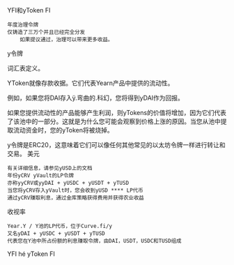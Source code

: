 YFI和yToken
FI

    年度治理令牌
    仅铸造了三万个并且已经完全分发
        如果提议通过，治理可以带来更多收益。

y令牌

词汇表定义。

YToken就像存款收据。它们代表Yearn产品中提供的流动性。

例如，如果您将DAI存入ÿ.弯曲的.科幻，您将得到yDAI作为回报。

如果您提供流动性的产品能够产生利润，则yTokens的价值将增加，因为它们代表了该池中的一部分。这就是为什么您可能会观察到价格上涨的原因。当您从池中提取流动资金时，您的yToken将被烧掉。

y令牌是ERC20，这意味着它们可以像任何其他常见的以太坊令牌一样进行转让和交易。
美元

    有关详细信息，请参见yUSD上的文档
    年份yCRV yVault的LP令牌
    亦称yyCRV或yyDAI + yUSDC + yUSDT + yTUSD
    当您将yCRV存入yVault时，您会收到yUSD **** LP代币
    通过yCRV赚取利息，通过金库策略获得费用并获得农业收益

收视率

    Year.Y / Y池的LP代币，位于Curve.fi/y
    又名yDAI + yUSDC + yUSDT + yTUSD
    代表您在Y池中所占份额的利息赚取令牌，由DAI，USDT，USDC和TUSD组成

YFI hé yToken
FI
